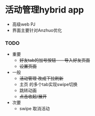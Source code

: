 # 活动管理hybrid app
* 高级web PJ
* 界面主要针对Anzhuo优化

### TODO
* 重要
  * ~~好友tab的加号按钮——导入好友页面~~
  * ~~设置页面~~
* 一般
  * ~~活动管理 改成下拉刷新~~
  * 主页 的多个tab实现swipe切换
  * 跳转动画
  * ~~点击收起/展开~~
* 次要
  * swipe 取消活动